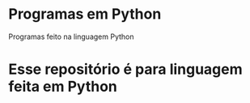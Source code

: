 # Programas em Python
 Programas feito na linguagem Python
# Esse repositório é para linguagem feita em Python